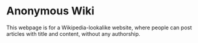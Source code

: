 # Anonymous Wiki

This webpage is for a Wikipedia-lookalike website, where people can post articles with title and content, without any authorship.
